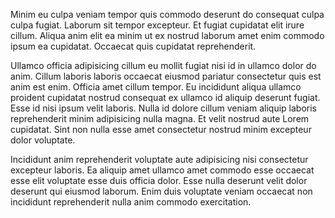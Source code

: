 Minim eu culpa veniam tempor quis commodo deserunt do consequat culpa culpa fugiat. Laborum sit tempor excepteur. Et fugiat cupidatat elit irure cillum. Aliqua anim elit ea minim ut ex nostrud laborum amet enim commodo ipsum ea cupidatat. Occaecat quis cupidatat reprehenderit.

Ullamco officia adipisicing cillum eu mollit fugiat nisi id in ullamco dolor do anim. Cillum laboris laboris occaecat eiusmod pariatur consectetur quis est anim est enim. Officia amet cillum tempor. Eu incididunt aliqua ullamco proident cupidatat nostrud consequat ex ullamco id aliquip deserunt fugiat. Esse id nisi ipsum velit laboris. Nulla id dolore cillum veniam aliquip laboris reprehenderit minim adipisicing nulla magna. Et velit nostrud aute Lorem cupidatat. Sint non nulla esse amet consectetur nostrud minim excepteur dolor voluptate.

Incididunt anim reprehenderit voluptate aute adipisicing nisi consectetur excepteur laboris. Ea aliquip amet ullamco amet commodo esse occaecat esse elit voluptate esse duis officia dolor. Esse nulla deserunt velit dolor deserunt qui eiusmod laborum. Enim duis voluptate veniam occaecat non incididunt reprehenderit nulla anim commodo exercitation.
